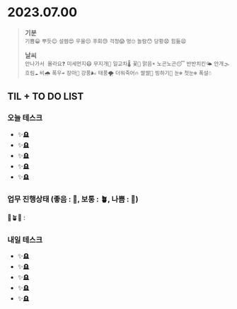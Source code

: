 # 2023.07.00

> **기분**  
> `기쁨😁` `뿌듯😊` `설렘😍` `우울😔` `후회😓` `걱정😱` `멍🙄` `놀람😯` `당황😧` `힘듦😫`
>
> **날씨**  
> `안나가서 몰라요❓` `미세먼지😷` `무지개🌈` `일교차🌡️` `꽃🌸` `맑음☀️` `노곤노곤😴` `반반치킨🌤️` `안개🌫️` `흐림☁️` `비🌧️` `폭우☔` `장마🌊` `강풍🌬️` `태풍🌪️` `더워죽어🔥` `쌀쌀🥶` `빙하기🧊` `눈❄️` `첫눈❄️` `폭설☃️`

## TIL + TO DO LIST

### 오늘 테스크

- ✨🪦
- ✨🪦
- ✨🪦
- ✨🪦
- ✨🪦

### 업무 진행상태 (좋음 : 🌾, 보통 : 🪴, 나쁨 : 🌿)

🌾🪴🌿 :

### 내일 테스크

- ✨🪦
- ✨🪦
- ✨🪦
- ✨🪦
- ✨🪦

